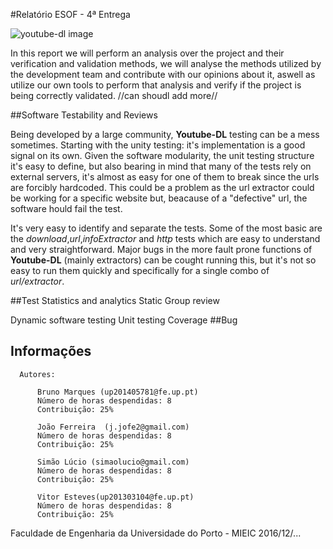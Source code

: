 #Relatório ESOF - 4ª Entrega

![youtube-dl image](https://github.com/atomicscale/youtube-dl/blob/master/ESOF-Docs/images1/youtube-dl.jpg)

  In this report we will perform an analysis over the project and their verification and validation methods, we will analyse the methods utilized by the development team and contribute with our opinions about it, aswell as utilize our own tools to perform that analysis and verify if the project is being correctly validated. //can shoudl add more//

##Software Testability and Reviews

Being developed by a large community, **Youtube-DL** testing can be a mess sometimes. Starting with the unity testing: it's implementation is a good signal on its own. Given the software modularity, the unit testing structure it's easy to define, but also bearing in mind that many of the tests rely on external servers, it's almost as easy for one of them to break since the urls are forcibly hardcoded. This could be a problem as the url extractor could be working for a specific website but, beacause of a "defective" url, the software hould fail the test.

It's very easy to identify and separate the tests. Some of the most basic are the _download_,_url_,_infoExtractor_ and _http_ tests which are easy to understand and very straightforward. Major bugs in the more fault prone functions of **Youtube-DL** (mainly extractors) can be cought running this, but it's not so easy to run them quickly and specifically for a single combo of _url/extractor_.


  
##Test Statistics and analytics
  Static
  Group review
  
  Dynamic
    software testing
    Unit testing
    Coverage
##Bug


## Informações
    
    
      Autores:
      
          Bruno Marques (up201405781@fe.up.pt)
          Número de horas despendidas: 8
          Contribuição: 25%
          
          João Ferreira  (j.jofe2@gmail.com)
          Número de horas despendidas: 8
          Contribuição: 25%
          
          Simão Lúcio (simaolucio@gmail.com)
          Número de horas despendidas: 8
          Contribuição: 25%
          
          Vitor Esteves(up201303104@fe.up.pt)
          Número de horas despendidas: 8
          Contribuição: 25%
          
          
Faculdade de Engenharia da Universidade do Porto - MIEIC
2016/12/...

